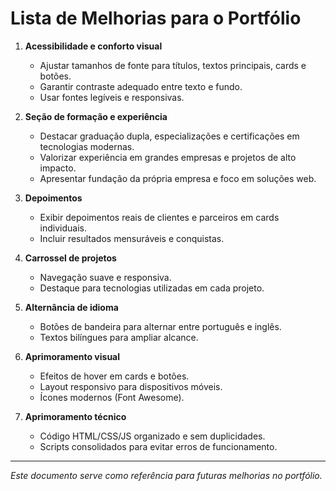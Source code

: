 # Lista de Melhorias para o Portfólio

1. **Acessibilidade e conforto visual**
   - Ajustar tamanhos de fonte para títulos, textos principais, cards e botões.
   - Garantir contraste adequado entre texto e fundo.
   - Usar fontes legíveis e responsivas.

2. **Seção de formação e experiência**
   - Destacar graduação dupla, especializações e certificações em tecnologias modernas.
   - Valorizar experiência em grandes empresas e projetos de alto impacto.
   - Apresentar fundação da própria empresa e foco em soluções web.

3. **Depoimentos**
   - Exibir depoimentos reais de clientes e parceiros em cards individuais.
   - Incluir resultados mensuráveis e conquistas.

4. **Carrossel de projetos**
   - Navegação suave e responsiva.
   - Destaque para tecnologias utilizadas em cada projeto.

5. **Alternância de idioma**
   - Botões de bandeira para alternar entre português e inglês.
   - Textos bilíngues para ampliar alcance.

6. **Aprimoramento visual**
   - Efeitos de hover em cards e botões.
   - Layout responsivo para dispositivos móveis.
   - Ícones modernos (Font Awesome).

7. **Aprimoramento técnico**
   - Código HTML/CSS/JS organizado e sem duplicidades.
   - Scripts consolidados para evitar erros de funcionamento.

---

*Este documento serve como referência para futuras melhorias no portfólio.*
